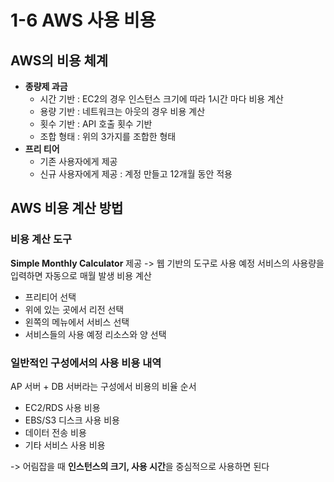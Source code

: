 # 1-6 AWS 사용 비용

## AWS의 비용 체계

- **종량제 과금**
  + 시간 기반 : EC2의 경우 인스턴스 크기에 따라 1시간 마다 비용 계산
  + 용량 기반 : 네트워크는 아웃의 경우 비용 계산
  + 횟수 기반 : API 호출 횟수 기반
  + 조합 형태 : 위의 3가지를 조합한 형태
- **프리 티어** 
  + 기존 사용자에게 제공
  + 신규 사용자에게 제공 : 계정 만들고 12개월 동안 적용

## AWS 비용 계산 방법

### 비용 계산 도구

**Simple Monthly Calculator** 제공 -> 웹 기반의 도구로 사용 예정 서비스의 사용량을 입력하면 자동으로 매월 발생 비용 계산

- 프리티어 선택
- 위에 있는 곳에서 리전 선택
- 왼쪽의 메뉴에서 서비스 선택
- 서비스들의 사용 예정 리소스와 양 선택

### 일반적인 구성에서의 사용 비용 내역

AP 서버 + DB 서버라는 구성에서 비용의 비율 순서

- EC2/RDS 사용 비용
- EBS/S3 디스크 사용 비용
- 데이터 전송 비용
- 기타 서비스 사용 비용

-> 어림잡을 때 **인스턴스의 크기, 사용 시간**을 중심적으로 사용하면 된다